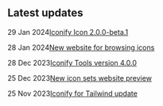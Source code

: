 <!-- DO NOT EDIT THIS COMPONENT IT IS AUTOGENERATED -->
## Latest updates

<div class="latest-news">
<p><span>29 Jan 2024</span><a href="/news/2024.html#icon-200b1">Iconify Icon 2.0.0-beta.1</a></p>
<p><span>28 Jan 2024</span><a href="/news/2024.html#icon-sets-website">New website for browsing icons</a></p>
<p><span>28 Dec 2023</span><a href="/news/2023.html#tools-4">Iconify Tools version 4.0.0</a></p>
<p><span>25 Dec 2023</span><a href="/news/2023.html#icon-sets-preview">New icon sets website preview</a></p>
<p><span>25 Nov 2023</span><a href="/news/2023.html#tailwind-scale">Iconify for Tailwind update</a></p>
</div>

